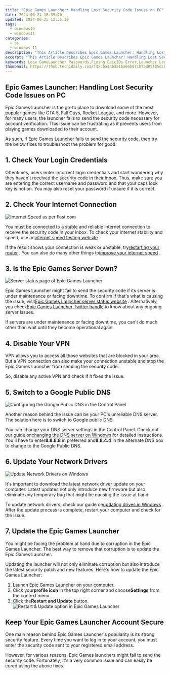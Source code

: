 ```yaml
---
title: "Epic Games Launcher: Handling Lost Security Code Issues on PC"
date: 2024-06-24 18:59:20
updated: 2024-06-25 12:25:20
tags:
  - windows10
  - windows11
categories:
  - os
  - windows 11
description: "This Article Describes Epic Games Launcher: Handling Lost Security Code Issues on PC"
excerpt: "This Article Describes Epic Games Launcher: Handling Lost Security Code Issues on PC"
keywords: Lose GameLauncher Passwords,Fixing EpicIDs Error,Launcher Login Failure,Recovering GGPasses,Secure LaunchPad Entry,Resetting Epic Access,PC Security Code Loss
thumbnail: https://thmb.techidaily.com/f3acba4ab3a16a6eb071b7ad05fb5dc6bcda3ad9bf54bc2e5b6e949de6c9c500.jpg
---
```


## Epic Games Launcher: Handling Lost Security Code Issues on PC

 Epic Games Launcher is the go-to place to download some of the most popular games like GTA 5, Fall Guys, Rocket League, and more. However, for many users, the launcher fails to send the security code necessary for account verification. This issue can be frustrating as it prevents users from playing games downloaded to their account.

 As such, if Epic Games Launcher fails to send the security code, then try the below fixes to troubleshoot the problem for good.

## 1\. Check Your Login Credentials

 Oftentimes, users enter incorrect login credentials and start wondering why they haven't received the security code in their inbox. Thus, make sure you are entering the correct username and password and that your caps lock key is not on. You may also reset your password if unsure if it is correct.

## 2\. Check Your Internet Connection

![Internet Speed as per Fast.com](https://static1.makeuseofimages.com/wordpress/wp-content/uploads/2022/08/Fast.jpg)

 You must be connected to a stable and reliable internet connection to receive the security code in your inbox. To check your internet stability and speed, use an[internet speed testing website](https://www.makeuseof.com/best-free-websites-test-internet-speed/) .

 If the result shows your connection is weak or unstable, try[restarting your router](https://www.makeuseof.com/reboot-router-correct-way/) . You can also do many other things to[improve your internet speed](https://www.makeuseof.com/windows-11-increase-internet-speed/) .

## 3\. Is the Epic Games Server Down?

![Server status page of Epic Games Launcher](https://static1.makeuseofimages.com/wordpress/wp-content/uploads/2023/04/server-status-page.jpg)

 Epic Games Launcher might fail to send the security code if its server is under maintenance or facing downtime. To confirm if that's what is causing the issue, visit[Epic Games Launcher server status website](https://status.epicgames.com/) . Alternatively, you check[Epic Games Launcher Twitter handle](https://twitter.com/EpicGames) to know about any ongoing server issues.

 If servers are under maintenance or facing downtime, you can't do much other than wait until they become operational again.

## 4\. Disable Your VPN

 VPN allows you to access all those websites that are blocked in your area. But a VPN connection can also make your connection unstable and stop the Epic Games Launcher from sending the security code.

So, disable any active VPN and check if it fixes the issue.

## 5\. Switch to a Google Public DNS

![Configuring the Google Public DNS in the Control Panel](https://static1.makeuseofimages.com/wordpress/wp-content/uploads/2023/01/google-public-dns.jpg)

 Another reason behind the issue can be your PC's unreliable DNS server. The solution here is to switch to Google public DNS.

 You can change your DNS server settings in the Control Panel. Check out our guide on[changing the DNS server on Windows](https://www.makeuseof.com/change-dns-settings-windows-11/) for detailed instructions. You'll have to enter**8.8.8.8** in preferred and**8.8.4.4** in the alternate DNS box to change to the Google Public DNS.

## 6\. Update Your Network Drivers

![Update Network Drivers on Windows](https://static1.makeuseofimages.com/wordpress/wp-content/uploads/2022/10/Update-Network-Drivers-on-Windows.jpg)

 It's important to download the latest network driver update on your computer. Latest updates not only introduce new firmware but also eliminate any temporary bug that might be causing the issue at hand.

 To update network drivers, check our guide on[updating drives in Windows](https://www.makeuseof.com/tag/find-replace-outdated-windows-drivers/) . After the update process is complete, restart your computer and check for the issue.

## 7\. Update the Epic Games Launcher

 You might be facing the problem at hand due to corruption in the Epic Games Launcher. The best way to remove that corruption is to update the Epic Games Launcher.

 Updating the launcher will not only eliminate corruption but also introduce the latest security patch and new features. Here's how to update the Epic Games Launcher:

1. Launch Epic Games Launcher on your computer.
2. Click your**profile icon** in the top right corner and choose**Settings** from the context menu.
3. Click the**Restart and Update** button.  
![Restart & Update option in Epic Games Launcher](https://static1.makeuseofimages.com/wordpress/wp-content/uploads/2023/04/restart-update.jpg)

## Keep Your Epic Games Launcher Account Secure

 One main reason behind Epic Games Launcher's popularity is its strong security feature. Every time you want to log in to your account, you must enter the security code sent to your registered email address.

 However, for various reasons, Epic Games launchers might fail to send the security code. Fortunately, it's a very common issue and can easily be cured using the above fixes.


<ins class="adsbygoogle"
     style="display:block"
     data-ad-format="autorelaxed"
     data-ad-client="ca-pub-7571918770474297"
     data-ad-slot="1223367746"></ins>



<ins class="adsbygoogle"
     style="display:block"
     data-ad-client="ca-pub-7571918770474297"
     data-ad-slot="8358498916"
     data-ad-format="auto"
     data-full-width-responsive="true"></ins>

